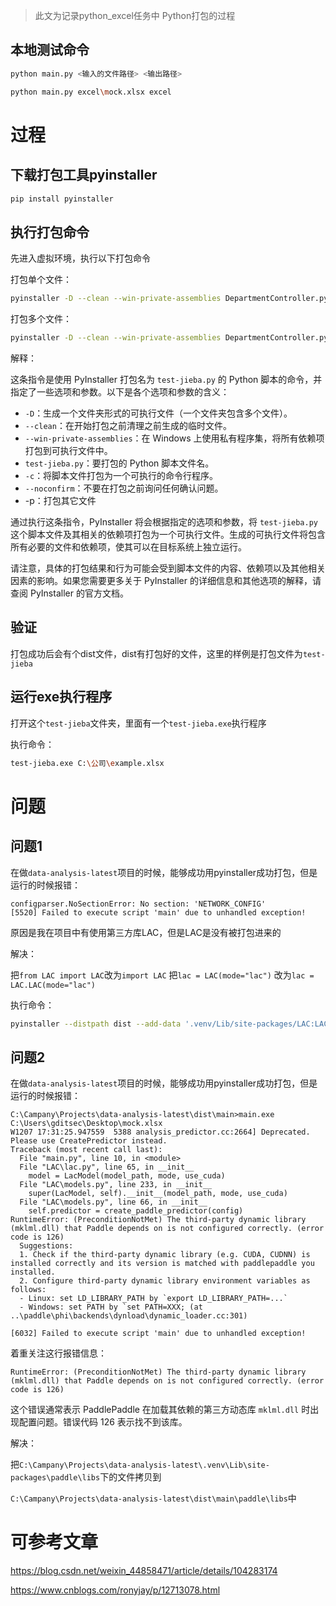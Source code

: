 > 此文为记录python_excel任务中 Python打包的过程

## 本地测试命令

```bash
python main.py <输入的文件路径> <输出路径>

python main.py excel\mock.xlsx excel
```



# 过程

## 下载打包工具pyinstaller

```bash
pip install pyinstaller
```



## 执行打包命令

先进入虚拟环境，执行以下打包命令

打包单个文件：

```bash
pyinstaller -D --clean --win-private-assemblies DepartmentController.py -c --noconfirm 
```

打包多个文件：

```bash
pyinstaller -D --clean --win-private-assemblies DepartmentController.py utils.py main.py -c --noconfirm --noconsole
```



解释：

这条指令是使用 PyInstaller 打包名为 `test-jieba.py` 的 Python 脚本的命令，并指定了一些选项和参数。以下是各个选项和参数的含义：

- `-D`：生成一个文件夹形式的可执行文件（一个文件夹包含多个文件）。
- `--clean`：在开始打包之前清理之前生成的临时文件。
- `--win-private-assemblies`：在 Windows 上使用私有程序集，将所有依赖项打包到可执行文件中。
- `test-jieba.py`：要打包的 Python 脚本文件名。
- `-c`：将脚本文件打包为一个可执行的命令行程序。
- `--noconfirm`：不要在打包之前询问任何确认问题。
- -p：打包其它文件

通过执行这条指令，PyInstaller 将会根据指定的选项和参数，将 `test-jieba.py` 这个脚本文件及其相关的依赖项打包为一个可执行文件。生成的可执行文件将包含所有必要的文件和依赖项，使其可以在目标系统上独立运行。

请注意，具体的打包结果和行为可能会受到脚本文件的内容、依赖项以及其他相关因素的影响。如果您需要更多关于 PyInstaller 的详细信息和其他选项的解释，请查阅 PyInstaller 的官方文档。



## 验证

打包成功后会有个dist文件，dist有打包好的文件，这里的样例是打包文件为`test-jieba`



## 运行exe执行程序

打开这个`test-jieba`文件夹，里面有一个`test-jieba.exe`执行程序

执行命令：

```bash
test-jieba.exe C:\公司\example.xlsx
```



# 问题

## 问题1

在做`data-analysis-latest`项目的时候，能够成功用pyinstaller成功打包，但是运行的时候报错：

```
configparser.NoSectionError: No section: 'NETWORK_CONFIG'
[5520] Failed to execute script 'main' due to unhandled exception!
```





原因是我在项目中有使用第三方库LAC，但是LAC是没有被打包进来的

解决：

把`from LAC import LAC`改为`import LAC`
把`lac = LAC(mode="lac")` 改为`lac = LAC.LAC(mode="lac")`

执行命令：

```bash
pyinstaller --distpath dist --add-data '.venv/Lib/site-packages/LAC:LAC' -D --clean --win-private-assemblies main.py --noconfirm
```



## 问题2

在做`data-analysis-latest`项目的时候，能够成功用pyinstaller成功打包，但是运行的时候报错：

```
C:\Campany\Projects\data-analysis-latest\dist\main>main.exe C:\Users\gditsec\Desktop\mock.xlsx
W1207 17:31:25.947559  5388 analysis_predictor.cc:2664] Deprecated. Please use CreatePredictor instead.
Traceback (most recent call last):
  File "main.py", line 10, in <module>
  File "LAC\lac.py", line 65, in __init__
    model = LacModel(model_path, mode, use_cuda)
  File "LAC\models.py", line 233, in __init__
    super(LacModel, self).__init__(model_path, mode, use_cuda)
  File "LAC\models.py", line 66, in __init__
    self.predictor = create_paddle_predictor(config)
RuntimeError: (PreconditionNotMet) The third-party dynamic library (mklml.dll) that Paddle depends on is not configured correctly. (error code is 126)
  Suggestions:
  1. Check if the third-party dynamic library (e.g. CUDA, CUDNN) is installed correctly and its version is matched with paddlepaddle you installed.
  2. Configure third-party dynamic library environment variables as follows:
  - Linux: set LD_LIBRARY_PATH by `export LD_LIBRARY_PATH=...`
  - Windows: set PATH by `set PATH=XXX; (at ..\paddle\phi\backends\dynload\dynamic_loader.cc:301)

[6032] Failed to execute script 'main' due to unhandled exception!
```

着重关注这行报错信息：

```
RuntimeError: (PreconditionNotMet) The third-party dynamic library (mklml.dll) that Paddle depends on is not configured correctly. (error code is 126)
```

这个错误通常表示 PaddlePaddle 在加载其依赖的第三方动态库 `mklml.dll` 时出现配置问题。错误代码 126 表示找不到该库。

解决：

把`C:\Campany\Projects\data-analysis-latest\.venv\Lib\site-packages\paddle\libs`下的文件拷贝到

`C:\Campany\Projects\data-analysis-latest\dist\main\paddle\libs`中



# 可参考文章

https://blog.csdn.net/weixin_44858471/article/details/104283174

https://www.cnblogs.com/ronyjay/p/12713078.html

